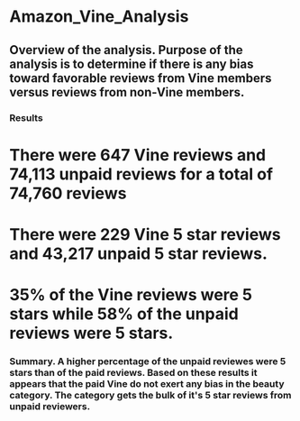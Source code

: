 # Amazon_Vine_Analysis
## Overview of the analysis. Purpose of the analysis is to determine if there is any bias toward favorable reviews from Vine members versus reviews from non-Vine members.
### Results 
# There were 647 Vine reviews and 74,113 unpaid reviews for a total of 74,760 reviews
# There were 229 Vine 5 star reviews and 43,217 unpaid 5 star reviews.
# 35% of the Vine reviews were 5 stars while 58% of the unpaid reviews were 5 stars.
### Summary. A higher percentage of the unpaid reviewes were 5 stars than of the paid reviews. Based on these results it appears that the paid Vine do not exert any bias in the beauty category. The category gets the bulk of it's 5 star reviews from unpaid reviewers.
